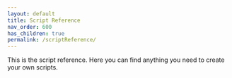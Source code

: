 ```yaml
---
layout: default
title: Script Reference
nav_order: 600
has_children: true
permalink: /scriptReference/
---
```


This is the script reference. Here you can find anything you need to create your own scripts.
